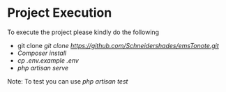 # Project Execution

To execute the project please kindly do the following

- git clone *git clone https://github.com/Schneidershades/emsTonote.git*
- *Composer install*
- *cp .env.example .env* 
- *php artisan serve*

Note: To test you can use *php artisan test*
